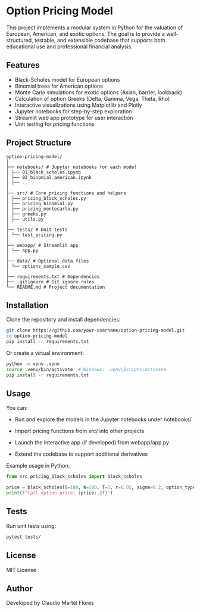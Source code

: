 # Option Pricing Model

This project implements a modular system in Python for the valuation of European, American, and exotic options. The goal is to provide a well-structured, testable, and extensible codebase that supports both educational use and professional financial analysis.


## Features

- Black-Scholes model for European options
- Binomial trees for American options
- Monte Carlo simulations for exotic options (Asian, barrier, lookback)
- Calculation of option Greeks (Delta, Gamma, Vega, Theta, Rho)
- Interactive visualizations using Matplotlib and Plotly
- Jupyter notebooks for step-by-step exploration
- Streamlit web app prototype for user interaction
- Unit testing for pricing functions


## Project Structure

```
option-pricing-model/
│
├── notebooks/ # Jupyter notebooks for each model
│ ├── 01_black_scholes.ipynb
│ ├── 02_binomial_american.ipynb
│ ├── ...
│
├── src/ # Core pricing functions and helpers
│ ├── pricing_black_scholes.py
│ ├── pricing_binomial.py
│ ├── pricing_montecarlo.py
│ ├── greeks.py
│ ├── utils.py
│
├── tests/ # Unit tests
│ └── test_pricing.py
│
├── webapp/ # Streamlit app
│ └── app.py
│
├── data/ # Optional data files
│ └── options_sample.csv
│
├── requirements.txt # Dependencies
├── .gitignore # Git ignore rules
└── README.md # Project documentation
```

## Installation

Clone the repository and install dependencies:

```bash
git clone https://github.com/your-username/option-pricing-model.git
cd option-pricing-model
pip install -r requirements.txt
```

Or create a virtual environment:

```bash
python -m venv .venv
source .venv/bin/activate  # Windows: .venv\Scripts\activate
pip install -r requirements.txt
```

## Usage

You can:

- Run and explore the models in the Jupyter notebooks under notebooks/

- Import pricing functions from src/ into other projects

- Launch the interactive app (if developed) from webapp/app.py

- Extend the codebase to support additional derivatives

Example usage in Python:

```python
from src.pricing_black_scholes import black_scholes

price = black_scholes(S=100, K=100, T=1, r=0.05, sigma=0.2, option_type='call')
print(f"Call option price: {price:.2f}")
```


## Tests

Run unit tests using:

```bash
pytest tests/
```


## License

MIT License


## Author
Developed by Claudio Martel Flores